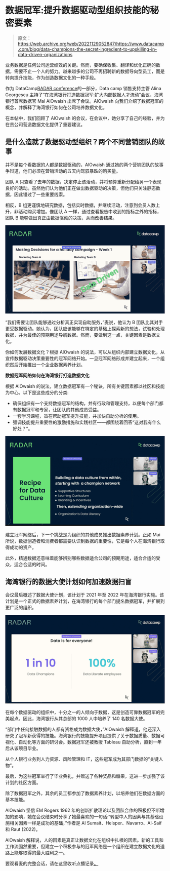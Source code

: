 # 数据冠军:提升数据驱动型组织技能的秘密要素

> 原文：<https://web.archive.org/web/20221129052847/https://www.datacamp.com/blog/data-champions-the-secret-ingredient-to-upskilling-in-data-driven-organizations>

业务数据是任何公司运营绩效的关键。然而，要确保收集、翻译和优化正确的数据，需要不止一个人的努力。越来越多的公司不再招聘新的数据导向型员工，而是转向提升技能，作为创造数据文化的一种手段。

作为 DataCamp[RADAR conference](https://web.archive.org/web/20221001130356/https://www.datacamp.com/resources/webinars/radar-building-data-champions-at-gulf-bank)的一部分，Data camp 销售支持主管 Alina Georgescu 主持了“在海湾银行打造数据冠军:扩大内部数据人才流动”会议，海湾银行首席数据官 Mai AlOwaish 出席了会议。AlOwaish 向我们介绍了数据冠军的概念，并解释了海湾银行如何在公司培养数据文化。

在本帖中，我们回顾了 AlOwaish 的会议，在会议中，她分享了自己的经验，并为在贵公司营造数据文化提供了重要建议。

## **是什么造就了数据驱动型组织？两个不同营销团队的故事**

并不是每个看数据的人都是数据驱动的，AlOwaish 通过她的两个营销团队的故事争辩道，他们必须在营销活动的五天内驾驭暴跌的购买量。

团队 A 只查看了去年的数据，决定停止该活动，并将预算重新分配给另一个表现良好的活动。虽然他们认为他们正在做出数据驱动的决策，但他们只关注静态数据，因此错过了一些重要线索。

相反，B 组更谨慎地研究数据，包括实时数据，并继续活动，注意到会员人数上升，非活动购买增加。像团队 A 一样，通过查看报告中收到的指标之外的指标，团队 B 能够做出真正由数据驱动的决策，从而改善结果。

![Making decisions for a holiday campaign slide](img/a44a0d8bab5af3d4f891a3d15e21be7f.png)

“我们需要让团队能够通过分析真正实现自助服务，”麦说，他认为 B 团队比其对手更受数据驱动。她认为，团队应该能够在特定的基础上探索新的想法，试验和处理数据，并为最佳的预期用途导航数据。然而，要做到这一点，关键因素是数据文化。

你如何发展数据文化？根据 AlOwaish 的说法，可以从组织内部建立数据文化，从宣传数据驱动决策重要性的冠军网络开始。一旦冠军网络形成并建立起来，一个组织然后开始推出一个企业数据素养计划。

**数据冠军网络如何在海湾银行打造数据文化**

根据 AlOwaish 的说法，建立数据冠军有一个秘诀，所有关键因素都以社区和技能为中心。以下是这些成分的分类:

*   确保组织有一个支持数据冠军的结构，并有行政和管理支持，以便每个部门都有数据冠军和专家，让团队的其他成员受益。
*   一套学习课程，旨在帮助冠军提升技能，并加快自助分析的使用。
*   强调技能提升重要性的激励措施和实践社区——都围绕着回答“这对我有什么好处？”。

![Recipe for Data Culture slide](img/a8aba808482151ec4169d81d45340104.png)

建立冠军网络后，下一个挑战是为组织的其他成员推出数据素养计划。正如 Mai 所说，数据创造者和消费者都需要认识到数据的重要性，它是每个人在海湾银行取得成功的资产。

此外，精通数据还意味着能够辨别哪些数据适合公司的预期用途，适合合适的受众，适合合适的时间。

## **海湾银行的数据大使计划如何加速数据扫盲**

会议最后概述了数据大使计划，该计划于 2021 年至 2022 年在海湾银行实施。该计划是一个正式的数据素养计划，在海湾银行的每个部门提名数据冠军，并扩展到更广泛的组织。

![Data is for everyone slide](img/3921863c277c9418c918036ec5b8b4c7.png)

在每个数据驱动的组织中，十分之一的人倾向于数据，这是创造可靠数据冠军的完美起点。因此，海湾银行从其总部的 1000 人中培养了 140 名数据大使。

“部门中任何接触数据的人都有资格成为数据大使，”AlOwaish 解释道，他还深入研究了冠军新获得的技能。海湾银行的技能提升项目提供了关于数据质量、数据可视化、自动化等方面的研讨会。数据冠军还被教授 Tableau 自助分析，直到一年后从该项目毕业。

从个人银行业务到人力资源、风险管理和 IT，这些冠军成为其部门数据的“关键人物”。

最后，为这些冠军举行了毕业典礼，并赠送了各种奖品和糖果，这进一步加强了该计划的社区方面。

除了数据冠军之外，其余的员工都参加了数据素养计划，以培养他们在数据方面的基本技能。

AlOwaish 坚信 EM Rogers 1962 年的创新扩散理论以及团队合作的积极但不断增加的影响，她在会议结束时分享了她最喜欢的一句话:“转型中人的因素与其基础设施相关因素一样是成功的基础，”作者是 Al Sumait、Helsper、Navarro、Al-Saif 和 Raut (2022)。

AlOwaish 解释说，人的因素是真正让数据文化在组织中扎根的因素。新的工具和工作流固然重要，但建立一个积极参与的冠军网络是一个组织在建立数据文化的道路上能够取得的最大胜利之一。

要观看麦的完整会话，请在这里收听点播记录[。](https://web.archive.org/web/20221001130356/https://www.datacamp.com/resources/webinars/radar-building-data-champions-at-gulf-bank)